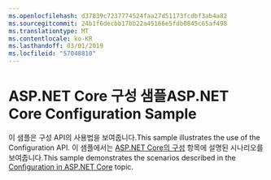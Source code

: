 ```yaml
---
ms.openlocfilehash: d37839c7237774524faa27d51173fcdbf3ab4a82
ms.sourcegitcommit: 24b1f6decbb17bb22a45166e5fdb0845c65af498
ms.translationtype: MT
ms.contentlocale: ko-KR
ms.lasthandoff: 03/01/2019
ms.locfileid: "57048810"
---
```

# <a name="aspnet-core-configuration-sample"></a><span data-ttu-id="d9507-101">ASP.NET Core 구성 샘플</span><span class="sxs-lookup"><span data-stu-id="d9507-101">ASP.NET Core Configuration Sample</span></span>

<span data-ttu-id="d9507-102">이 샘플은 구성 API의 사용법을 보여줍니다.</span><span class="sxs-lookup"><span data-stu-id="d9507-102">This sample illustrates the use of the Configuration API.</span></span> <span data-ttu-id="d9507-103">이 샘플에서는 [ASP.NET Core의 구성](https://docs.microsoft.com/aspnet/core/fundamentals/configuration) 항목에 설명된 시나리오를 보여줍니다.</span><span class="sxs-lookup"><span data-stu-id="d9507-103">This sample demonstrates the scenarios described in the [Configuration in ASP.NET Core](https://docs.microsoft.com/aspnet/core/fundamentals/configuration) topic.</span></span>
